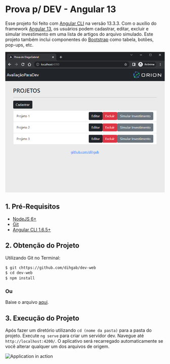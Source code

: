 # Prova p/ DEV - Angular 13
Esse projeto foi feito com [Angular CLI](https://github.com/angular/angular-cli) na versão 13.3.3. Com o auxílio do framework [Angular 13](https://angular.io/), os usuários podem cadastrar, editar, excluir e simular investimento em uma lista de artigos do arquivo simulado. Este projeto também inclui componentes do [Bootstrap](https://getbootstrap.com/) como tabela, botões, pop-ups, etc.

![Application in action](https://github.com/dihgab/dev-web/blob/main/Projeto.PNG)

## 1. Pré-Requisitos
- [NodeJS 6+](https://nodejs.org/en/)
- [Git](https://git-scm.com/downloads)
- [Angular CLI 1.6.5+](https://angular.io/)

## 2. Obtenção do Projeto
Utilizando Git no Terminal:
```sh
$ git chttps://github.com/dihgab/dev-web
$ cd dev-web
$ npm install
```
### Ou

Baixe o arquivo [aqui](https://www.mediafire.com/file/omub56u3hw8rjpb/Prova+de+Diego+Gabriel.rar/file).

## 3. Execução do Projeto

Após fazer um diretório utilizando `cd (nome da pasta)` para a pasta do projeto. Execute `ng serve` para criar um servidor dev. Navegue até `http://localhost:4200/`. O aplicativo será recarregado automaticamente se você alterar qualquer um dos arquivos de origem.

![Application in action](https://i.imgur.com/5XxN4ws.gif)
